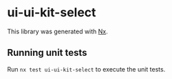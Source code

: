 # ui-ui-kit-select

This library was generated with [Nx](https://nx.dev).

## Running unit tests

Run `nx test ui-ui-kit-select` to execute the unit tests.
